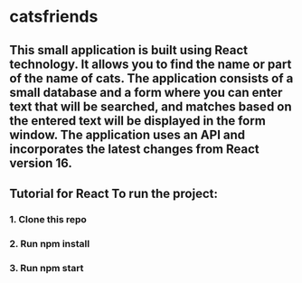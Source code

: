 # catsfriends

## This small application is built using React technology. It allows you to find the name or part of the name of cats. The application consists of a small database and a form where you can enter text that will be searched, and matches based on the entered text will be displayed in the form window. The application uses an API and incorporates the latest changes from React version 16.

## Tutorial for React To run the project:

### 1. Clone this repo
### 2. Run npm install
### 3. Run npm start
